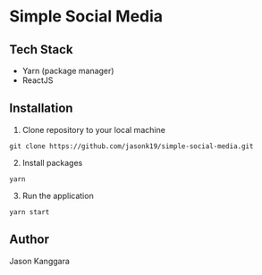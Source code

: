 # Simple Social Media

## Tech Stack

- Yarn (package manager)
- ReactJS

## Installation

1. Clone repository to your local machine

```
git clone https://github.com/jasonk19/simple-social-media.git
```

2. Install packages

```
yarn
```

3. Run the application

```
yarn start
```

## Author

Jason Kanggara
